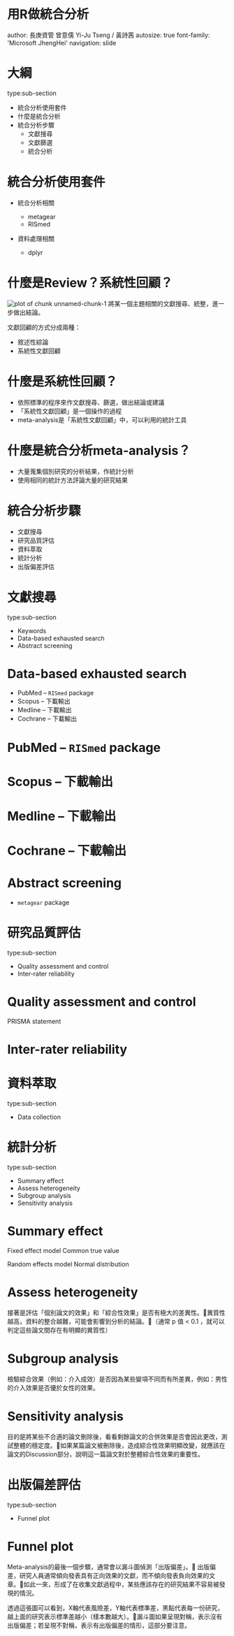 用R做統合分析
========================================================
author: 長庚資管 曾意儒 Yi-Ju Tseng / 黃詩茜
autosize: true
font-family: 'Microsoft JhengHei'
navigation: slide

大綱
====================================
type:sub-section 

- 統合分析使用套件
- 什麼是統合分析
- 統合分析步驟
  - 文獻搜尋
  - 文獻篩選
  - 統合分析
  
統合分析使用套件
====================================
- 統合分析相關
  - metagear
  - RISmed

- 資料處理相關
  - dplyr
  

什麼是Review？系統性回顧？
====================================
![plot of chunk unnamed-chunk-1](Review.png)
將某一個主題相關的文獻搜尋、統整，進一步做出結論。

文獻回顧的方式分成兩種：
- 敘述性綜論
- 系統性文獻回顧

什麼是系統性回顧？
====================================
- 依照標準的程序來作文獻搜尋、篩選，做出結論或建議
- 「系統性文獻回顧」是一個操作的過程
- meta-analysis是「系統性文獻回顧」中，可以利用的統計工具　　

什麼是統合分析meta-analysis？
====================================
- 大量蒐集個別研究的分析結果，作統計分析
- 使用相同的統計方法評論大量的研究結果


統合分析步驟
====================================
- 文獻搜尋
- 研究品質評估
- 資料萃取
- 統計分析
- 出版偏差評估

文獻搜尋
====================================
type:sub-section
- Keywords
- Data-based exhausted search
- Abstract screening

Data-based exhausted search
====================================
- PubMed – `RISmed` package
- Scopus – 下載輸出
- Medline – 下載輸出
- Cochrane – 下載輸出

PubMed – `RISmed` package
====================================

Scopus – 下載輸出
====================================

Medline – 下載輸出
====================================

Cochrane – 下載輸出
====================================

Abstract screening
====================================
- `metagear` package

研究品質評估
====================================
type:sub-section

- Quality assessment and control
- Inter-rater reliability

Quality assessment and control
====================================

PRISMA statement

Inter-rater reliability
====================================


資料萃取
====================================
type:sub-section

- Data collection


統計分析
====================================
type:sub-section

- Summary effect
- Assess heterogeneity
- Subgroup analysis
- Sensitivity analysis

Summary effect
====================================
Fixed effect model
Common true value

Random effects model
Normal distribution

Assess heterogeneity
====================================
接著是評估「個別論文的效果」和「綜合性效果」是否有極大的差異性。異質性越高，資料的整合越難，可能會影響到分析的結論。（通常 p 值 < 0.1 ，就可以判定這些論文間存在有明顯的異質性）

Subgroup analysis
====================================
檢驗綜合效果（例如：介入成效）是否因為某些變項不同而有所差異，例如：男性的介入效果是否優於女性的效果。


Sensitivity analysis
====================================
目的是將某些不合適的論文刪除後，看看剩餘論文的合併效果是否會因此更改，測試整體的穩定度。如果某篇論文被刪除後，造成綜合性效果明顯改變，就應該在論文的Discussion部分，說明這一篇論文對於整體綜合性效果的重要性。

出版偏差評估
====================================
type:sub-section

- Funnel plot

Funnel plot
====================================
Meta-analysis的最後一個步驟，通常會以漏斗圖偵測「出版偏差」。
出版偏差，研究人員通常傾向發表具有正向效果的文獻，而不傾向發表負向效果的文章。如此一來，形成了在收集文獻過程中，某些應該存在的研究結果不容易被發現的情況。

透過這張圖可以看到，X軸代表風險差，Y軸代表標準差，黑點代表每一份研究，越上面的研究表示標準差越小（樣本數越大）。漏斗圖如果呈現對稱，表示沒有出版偏差；若呈現不對稱，表示有出版偏差的情形，這部分要注意。


